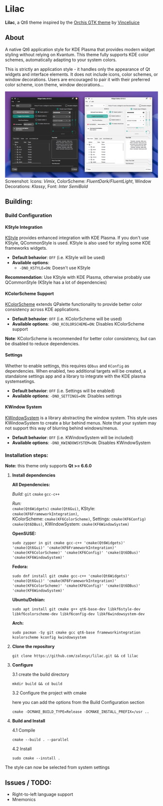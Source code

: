 # Lilac

**Lilac**, a Qt6 theme inspired by the [Orchis GTK theme](https://github.com/vinceliuice/Orchis-theme) by [Vinceliuice](https://github.com/vinceliuice)

## About

A native Qt6 application style for KDE Plasma that provides modern widget styling without relying on Kvantum. This theme fully supports KDE color schemes, automatically adapting to your system colors.

This is strictly an application style - it handles only the appearance of Qt widgets and interface elements. It does not include icons, color schemes, or window decorations. Users are encouraged to pair it with their preferred color scheme, icon theme, window decorations…

![A screenshot showing Qt gallery using lilac](./screenshot.png)
Screenshot: Icons: _Vimix_, ColorScheme: _FluentDark/FluentLight_, Window Decorations: _Klassy_, Font: _Inter SemiBold_

## Building:

### Build Configuration

#### KStyle Integration

[KStyle](https://api.kde.org/kstyle-module.html) provides enhanced integration with KDE Plasma. If you don't use KStyle, QCommonStyle is used. KStyle is also used for styling some KDE frameworks widgets.

- **Default behavior**: `OFF` (i.e. KStyle will be used)
- **Available options**:
  - `-DNO_KSTYLE=ON`: Doesn't use KStyle

**Recommendation**: Use KStyle with KDE Plasma, otherwise probably use QCommonStyle (KStyle has a lot of dependencies)

#### KColorScheme Support

[KColorScheme](https://api.kde.org/kcolorscheme-index.html) extends QPalette functionality to provide better color consistency across KDE applications.

- **Default behavior**: `OFF` (i.e. KColorScheme will be used)
- **Available options**:
  `-DNO_KCOLORSCHEME=ON`: Disables KColorScheme support

**Note**: KColorScheme is recommended for better color consistency, but can be disabled to reduce dependencies.

#### Settings

Whether to enable settings, this requires `QDbus` and `KConfig` as dependencies.
When enabled, two additional targets will be created, a standalone settings app and a library to integrate with the KDE plasma systemsetings.

- **Default behavior**: `OFF` (i.e. Settings will be enabled)
- **Available options**:
  `-DNO_SETTINGS=ON`: Disables settings

#### KWindow System

[KWindowSystem](https://api.kde.org/kwindowsystem-index.html) is a library abstracting the window system. This style uses KWindowSystem to create a blur behind menus. Note that your system may not support this way of blurring behind windows/menus.

- **Default behavior**: `OFF` (i.e. KWindowSystem will be included)
- **Available options**:
  `-DNO_KWINDOWSYSTEM=ON`: Disables KWindowSystem

### Installation steps:

**Note:** this theme only supports **Qt >= 6.6.0**

1.  **Install dependencies**

    **All Dependencies:**

    _Build:_ `git` `cmake` `gcc-c++`

    _Run:_ <br>
    `cmake(Qt6Widgets)` `cmake(Qt6Gui)`, KStyle:&nbsp; `cmake(KF6FrameworkIntegration)`, KColorScheme:&nbsp;`cmake(KF6ColorScheme)`, Settings:&nbsp;`cmake(KF6Config)` `cmake(Qt6DBus)`, KWindowSystem:&nbsp;`cmake(KF6WindowSystem)`

    **OpenSUSE:**

    ```shell
    sudo zypper in git cmake gcc-c++ 'cmake(Qt6Widgets)' 'cmake(Qt6Gui)' 'cmake(KF6FrameworkIntegration)' 'cmake(KF6ColorScheme)' 'cmake(KF6Config)' 'cmake(Qt6DBus)' 'cmake(KF6WindowSystem)'
    ```

    **Fedora:**

    ```shell
    sudo dnf install git cmake gcc-c++ 'cmake(Qt6Widgets)' 'cmake(Qt6Gui)' 'cmake(KF6FrameworkIntegration)' 'cmake(KF6ColorScheme)' 'cmake(KF6Config)' 'cmake(Qt6DBus)' 'cmake(KF6WindowSystem)'
    ```

    **Ubuntu/Debian:**

    ```shell
    sudo apt install git cmake g++ qt6-base-dev libkf6style-dev libkf6colorscheme-dev libkf6config-dev libkf6windowsystem-dev
    ```

    **Arch:**

    ```shell
    sudo pacman -Sy git cmake gcc qt6-base frameworkintegration kcolorscheme kconfig kwindowsystem
    ```

2.  **Clone the repository**

    ```shell
    git clone https://github.com/zalesyc/lilac.git && cd lilac
    ```

3.  **Configure**

    3.1 create the build directory

    ```shell
    mkdir build && cd build
    ```

    3.2 Configure the project with cmake

    here you can add the options from the Build Configuration section

    ```shell
    cmake -DCMAKE_BUILD_TYPE=Release -DCMAKE_INSTALL_PREFIX=/usr ..
    ```

4.  **Build and Install**

    4.1 Compile

    ```shell
    cmake --build . --parallel
    ```

    4.2 Install

    ```shell
    sudo cmake --install .
    ```

The style can now be selected from system settings

## Issues / TODO:

- Right-to-left language support
- Mnemonics
